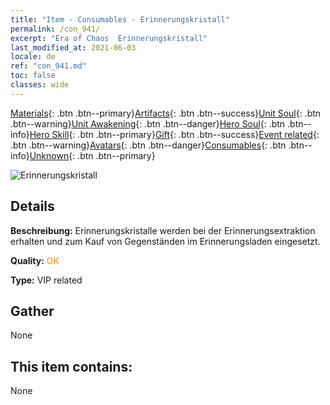 ```yaml
---
title: "Item - Consumables - Erinnerungskristall"
permalink: /con_941/
excerpt: "Era of Chaos  Erinnerungskristall"
last_modified_at: 2021-06-03
locale: de
ref: "con_941.md"
toc: false
classes: wide
---
```

 [Materials](/ItemsDE/){: .btn .btn--primary}[Artifacts](/ItemsDE/Artifacts/){: .btn .btn--success}[Unit Soul](/ItemsDE/UnitSoul/){: .btn .btn--warning}[Unit Awakening](/ItemsDE/UnitAwakening/){: .btn .btn--danger}[Hero Soul](/ItemsDE/HeroSoul/){: .btn .btn--info}[Hero Skill](/ItemsDE/HeroSkill/){: .btn .btn--primary}[Gift](/ItemsDE/Gift/){: .btn .btn--success}[Event related](/ItemsDE/Events/){: .btn .btn--warning}[Avatars](/ItemsDE/Avatars/){: .btn .btn--danger}[Consumables](/ItemsDE/Consumables/){: .btn .btn--info}[Unknown](/ItemsDE/Unknown/){: .btn .btn--primary}

 ![Erinnerungskristall](/images/t/i_40033.png)

## Details
 **Beschreibung:** Erinnerungskristalle werden bei der Erinnerungsextraktion erhalten und zum Kauf von Gegenständen im Erinnerungsladen eingesetzt.

 **Quality:** <span style="color: #FF8C00">OK</span>

 **Type:** VIP related

## Gather

  None

## This item contains:

  None

